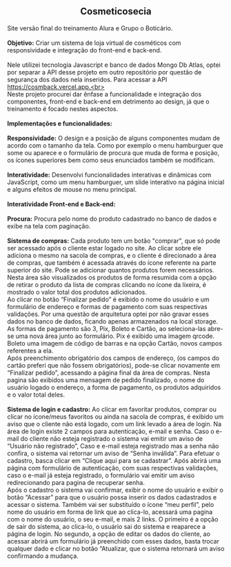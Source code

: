 # <h2 align="center">Cosmeticosecia</h2>

Site versão final do treinamento Alura e Grupo o Boticário.<br><br>
<strong>Objetivo:</strong> Criar um sistema de loja virtual de cosméticos com responsividade e integração do front-end e back-end.<br><br>
Nele utilizei tecnologia Javascript e banco de dados Mongo Db Atlas, optei por separar a API desse projeto em outro repositório por questão de segurança dos dados nela inseridos. Para acessar a API https://cosmback.vercel.app.<br><br>
Neste projeto procurei dar ênfase a funcionalidade e integração dos componentes, front-end e back-end em detrimento ao design, já que o treinamento é focado nestes aspectos.<br><br>
<strong>Implementações e funcionalidades:</strong><br><br>
<strong>Responsividade:</strong> O design e a posição de alguns componentes mudam de acordo com o tamanho da tela. Como por exemplo o menu hamburguer que some ou aparece e o formulário de procura que muda de forma e posição, os ícones superiores bem como seus enunciados também se modificam.<br><br>
<strong>Interatividade:</strong> Desenvolvi funcionalidades interativas e dinâmicas com JavaScript, como um menu hamburguer, um slide interativo na página inicial e alguns efeitos de mouse no menu principal.<br><br>
<strong>Interatividade Front-end e Back-end:</strong><br><br>
<strong>Procura:</strong> Procura pelo nome do produto cadastrado no banco de dados e exibe na tela com paginação. <br><br>
<strong>Sistema de compras:</strong> Cada produto tem um botão "comprar", que só pode ser acessado após o cliente estar logado no site. Ao clicar sobre ele adiciona o mesmo na sacola de compras, e o cliente é direcionado a área de compras, que também é acessada através do ícone referente na parte superior do site. Pode se adicionar quantos produtos forem necessários. Nesta área são visualizados os produtos de forma resumida com a opção de retirar o produto da lista de compras clicando no ícone da lixeira, é mostrado o valor total dos produtos adicionados.<br>
     Ao clicar no botão “Finalizar pedido” é exibido o nome do usuário e um formulário de endereço e formas de pagamento com suas respectivas validações. Por uma questão de arquitetura optei por não gravar esses dados no banco de dados, ficando apenas armazenados na local storage. As formas de pagamento são 3, Pix, Boleto e Cartão, ao seleciona-las abre-se uma nova área junto ao formulário. Pix é exibido uma imagem qrcode. Boleto uma imagem de código de barras e na opção Cartão, novos campos referentes a ela. <br>
     Após preenchimento obrigatório dos campos de endereço, (os campos do cartão preferi que não fossem obrigatórios), pode-se clicar novamente em “Finalizar pedido”, acessando a página final da área de compras. Nesta pagina são exibidos uma mensagem de pedido finalizado, o nome do usuário logado o endereço, a forma de pagamento, os produtos adquiridos e o valor total deles.<br><br>
<strong>Sistema de login e cadastro:</strong> Ao clicar em favoritar produtos, comprar ou clicar no ícone/meus favoritos ou ainda na sacola de compras, é exibido um aviso que o cliente não está logado, com um link levado a área de login. 
Na área de login existe 2 campos para autenticação, e-mail e senha. Caso o e-mail do cliente não esteja registrado o sistema vai emitir um aviso de “Usuário não registrado”, Caso e e-mail esteja registrado mas a senha não confira, o sistema vai retornar um aviso de “Senha inválida”. Para efetuar o cadastro, basca clicar em “Clique aqui para se cadastrar”. Após abrirá uma página com formulário de autenticação, com suas respectivas validações, caso o e-mail já esteja registrado, o formulário vai emitir um aviso redirecionando para pagina de recuperar senha.<br>
     Após o cadastro o sistema vai confirmar, exibir o nome do usuário e exibir o botão “Acessar” para que o usuário possa inserir os dados cadastrados e acessar o sistema. Também vai ser substituído o ícone “meu perfil”, pelo nome do usuário em forma de link que ao clica-lo, acessará uma pagina com o nome do usuário, o seu e-mail, e mais 2 links. O primeiro é a opção de sair do sistema, ao clica-lo, o usuário sai do sistema e reaparece a página de login. No segundo, a opção de editar os dados do cliente, ao acessar abrirá um formulário já preenchido com esses dados, basta trocar qualquer dado e clicar no botão “Atualizar, que o sistema retornará um aviso confirmando a mudança.<br><br>

